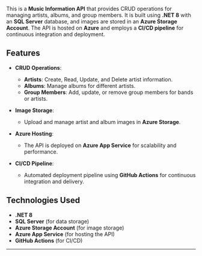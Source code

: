 
This is a **Music Information API** that provides CRUD operations for managing artists, albums, and group members. It is built using **.NET 8** with an **SQL Server** database, and images are stored in an **Azure Storage Account**. The API is hosted on **Azure** and employs a **CI/CD pipeline** for continuous integration and deployment.

## Features

- **CRUD Operations**:
  - **Artists**: Create, Read, Update, and Delete artist information.
  - **Albums**: Manage albums for different artists.
  - **Group Members**: Add, update, or remove group members for bands or artists.
  
- **Image Storage**:
  - Upload and manage artist and album images in **Azure Storage**.

- **Azure Hosting**:
  - The API is deployed on **Azure App Service** for scalability and performance.

- **CI/CD Pipeline**:
  - Automated deployment pipeline using **GitHub Actions** for continuous integration and delivery.

## Technologies Used

- **.NET 8**
- **SQL Server** (for data storage)
- **Azure Storage Account** (for image storage)
- **Azure App Service** (for hosting the API)
- **GitHub Actions** (for CI/CD)

---
